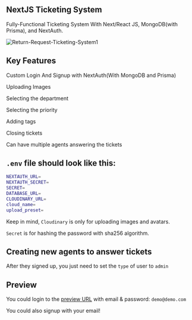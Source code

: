 ## NextJS Ticketing System
  Fully-Functional Ticketing System With Next/React JS, MongoDB(with Prisma), and NextAuth.

  ![Return-Request-Ticketing-System1](https://github.com/itsOwn3r/nextjs-ticket/assets/119396660/7851fc22-f0cf-4613-842d-b479035fd0b5)

  
  ## Key Features
  Custom Login And Signup with NextAuth(With MongoDB and Prisma)
  
  Uploading Images
  
  Selecting the department
  
  Selecting the priority
  
  Adding tags
  
  Closing tickets
  
  Can have multiple agents answering the tickets
  
## `.env` file should look like this:
```bash
NEXTAUTH_URL=
NEXTAUTH_SECRET=
SECRET=
DATABASE_URL=
CLOUDINARY_URL=
cloud_name=
upload_preset=
```

Keep in mind, `Cloudinary` is only for uploading images and avatars.

`Secret` is for hashing the password with sha256 algorithm.



## Creating new agents to answer tickets

After they signed up, you just need to set the `type` of user to `admin`

## Preview
You could login to the [preview URL](https://ticket.own3r.me/) with email & password: `demo@demo.com`

You could also signup with your email!
